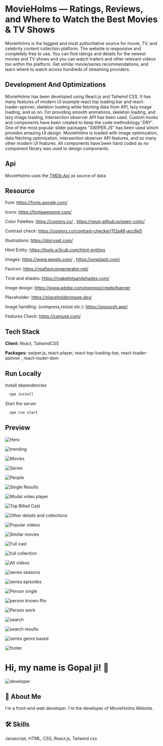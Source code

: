 # MovieHolms — Ratings, Reviews, and Where to Watch the Best Movies & TV Shows

MovieHolms is the biggest and most authoritative source for movie, TV, and celebrity content collection platform. The website is responsive and completely free to use. You can find ratings and details for the newest movies and TV shows and you can watch trailers and other relevant videos too within the platform. Get similar movie/series recommendations, and learn where to watch across hundreds of streaming providers.

## Development And Optimizations

MovieHolms has been developed using React.js and Tailwind CSS. It has many features of modern UI example react top loading bar and react-loader-spinner, skeleton loading while fetching data from API, lazy image loading, and so on. For providing smooth animations, skeleton loading, and lazy image loading, Intersection observer API has been used. Custom hooks and components have been created to keep the code methodology 'DRY'. One of the most popular slider packages "SWIPER.JS" has been used which provides amazing UI design. MovieHolms is loaded with Image optimization, data fetching optimization, intersection observer API features, and so many other modern UI features. All components have been hand coded as no component library was used to design components.

## Api

MovieHolms uses the [TMDb Api](https://developers.themoviedb.org/3/getting-started/introduction) as source of data

## Resource

Font: https://fonts.google.com/

Icons: https://fontawesome.com/

Color Palettes: https://coolors.co/ , https://yeun.github.io/open-color/

Contrast check: https://coolors.co/contrast-checker/112a46-acc8e5

Illustrations: https://storyset.com/

Html Entity: https://tools.w3cub.com/html-entities

Images: https://www.pexels.com/ , https://unsplash.com/

Favicon: https://realfavicongenerator.net/

Tinst and shades: https://maketintsandshades.com/

Image design: https://www.adobe.com/express/create/banner

Placeholder: https://placeholderimage.dev/

Image handling: (compress,resize etc.): https://squoosh.app/

Features Check: https://caniuse.com/

## Tech Stack

**Client:** React, TailwindCSS

**Packages:** swiper.js, react-player, react-top-loading-bar, react-loader-spinner , react-router-dom

## Run Locally

Install dependencies

```bash
  npm install
```

Start the server

```bash
  npm run start

```

## Preview

![Hero](https://raw.githubusercontent.com/CodingByGopal/imagesAsLink/4a77e4f5004930315ad58087ae87161d4f8ef9fd/Mn-Hero.png)

![trending](https://raw.githubusercontent.com/CodingByGopal/imagesAsLink/4a77e4f5004930315ad58087ae87161d4f8ef9fd/Mn-trending.png)

![Movies](https://raw.githubusercontent.com/CodingByGopal/imagesAsLink/4a77e4f5004930315ad58087ae87161d4f8ef9fd/Mn-movies.png)

![Series](https://raw.githubusercontent.com/CodingByGopal/imagesAsLink/4a77e4f5004930315ad58087ae87161d4f8ef9fd/Mn-series.png)

![People](https://raw.githubusercontent.com/CodingByGopal/imagesAsLink/4a77e4f5004930315ad58087ae87161d4f8ef9fd/Mn-people.png)

![Single Results](https://raw.githubusercontent.com/CodingByGopal/imagesAsLink/4a77e4f5004930315ad58087ae87161d4f8ef9fd/Mn-single-Movie.png)

![Modal video player](https://raw.githubusercontent.com/CodingByGopal/imagesAsLink/4a77e4f5004930315ad58087ae87161d4f8ef9fd/Mn-trailer.png)

![Top Billed Cast](https://raw.githubusercontent.com/CodingByGopal/imagesAsLink/4a77e4f5004930315ad58087ae87161d4f8ef9fd/Mn-top-billed-cast.png)

![Other details and collections](https://raw.githubusercontent.com/CodingByGopal/imagesAsLink/4a77e4f5004930315ad58087ae87161d4f8ef9fd/Mn-other-and-collections.png)

![Popular videos](https://raw.githubusercontent.com/CodingByGopal/imagesAsLink/4a77e4f5004930315ad58087ae87161d4f8ef9fd/Mn-popular-videos.png)

![Similar movies](https://raw.githubusercontent.com/CodingByGopal/imagesAsLink/4a77e4f5004930315ad58087ae87161d4f8ef9fd/Mn-similar.png)

![Full cast](https://raw.githubusercontent.com/CodingByGopal/imagesAsLink/4a77e4f5004930315ad58087ae87161d4f8ef9fd/Mn-cast-crew.png)

![full collection ](https://raw.githubusercontent.com/CodingByGopal/imagesAsLink/4a77e4f5004930315ad58087ae87161d4f8ef9fd/Mn-FullCollection.png)

![All videos ](https://raw.githubusercontent.com/CodingByGopal/imagesAsLink/4a77e4f5004930315ad58087ae87161d4f8ef9fd/Mn-AllVideos.png)

![series seasons](https://raw.githubusercontent.com/CodingByGopal/imagesAsLink/4a77e4f5004930315ad58087ae87161d4f8ef9fd/Mn-series-all-seasons.png)

![series episodes](https://raw.githubusercontent.com/CodingByGopal/imagesAsLink/4a77e4f5004930315ad58087ae87161d4f8ef9fd/Mn-series-episodes.png)

![Perosn single](https://raw.githubusercontent.com/CodingByGopal/imagesAsLink/4a77e4f5004930315ad58087ae87161d4f8ef9fd/Mn-single-person.png)

![person known ffor](https://raw.githubusercontent.com/CodingByGopal/imagesAsLink/4a77e4f5004930315ad58087ae87161d4f8ef9fd/Mn-knownFor-other-details.png)

![Person work](https://raw.githubusercontent.com/CodingByGopal/imagesAsLink/4a77e4f5004930315ad58087ae87161d4f8ef9fd/Mn-work-DonePeople.png)

![search](https://raw.githubusercontent.com/CodingByGopal/imagesAsLink/4a77e4f5004930315ad58087ae87161d4f8ef9fd/Mn-search.png)

![search results](https://raw.githubusercontent.com/CodingByGopal/imagesAsLink/4a77e4f5004930315ad58087ae87161d4f8ef9fd/Mn-searchResults.png)

![series genre based](https://raw.githubusercontent.com/CodingByGopal/imagesAsLink/4a77e4f5004930315ad58087ae87161d4f8ef9fd/Mn-genre-series.png)

![footer](https://raw.githubusercontent.com/CodingByGopal/imagesAsLink/4a77e4f5004930315ad58087ae87161d4f8ef9fd/Mn-footer.png)

# Hi, my name is Gopal ji! 👋

![developer](https://raw.githubusercontent.com/CodingByGopal/imagesAsLink/e0001ec429177f27c81a2924adf90e86989c101a/Mn-Developer-page-New.png)

## 🚀 About Me

I'm a front-end web developer. I'm the developer of MovieHolms Website.

## 🛠 Skills

Javascript, HTML, CSS, React.js, Tailwind css
